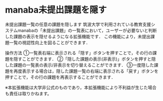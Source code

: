# manaba未提出課題を隠す
未提出課題一覧の任意の課題を隠します
筑波大学で利用されている教育支援システムmanabaの「未提出課題」の一覧表において，ユーザーが必要ないと判断した課題の表示を隠せるようになる拡張機能です．
この機能により，未提出課題一覧の視認性向上を図ることができます．

操作方法
①一覧表右端に表示される「隠す」ボタンを押すことで，その行の課題を隠すことができます．
②「隠した課題の表示(非表示)」ボタンを押すと隠した課題の一覧表の表示/非表示を切り替えることができます．
③一度隠した課題を再度表示する場合は，隠した課題一覧の右端に表示される「戻す」ボタンを押すことで，その行の課題を再表示することができます．


※本拡張機能は大学非公式のものであり，本拡張機能により不利益が生じた場合も責任は取りかねます。

